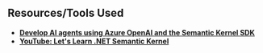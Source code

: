 ## Resources/Tools Used

-   **[Develop AI agents using Azure OpenAI and the Semantic Kernel SDK](https://learn.microsoft.com/en-us/training/paths/develop-ai-agents-azure-open-ai-semantic-kernel-sdk/)**
-   **[YouTube: Let's Learn .NET Semantic Kernel](https://www.youtube.com/watch?v=lCQOCoH3Osk)**